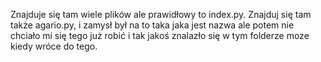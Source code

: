 Znajduje się tam wiele plików ale prawidłowy to index.py. Znajduj się tam także agario.py, 
i zamysł był na to taka jaka jest nazwa ale potem nie chciało mi się tego już robić i tak jakoś znalazło się w tym folderze moze kiedy wróce do tego.
